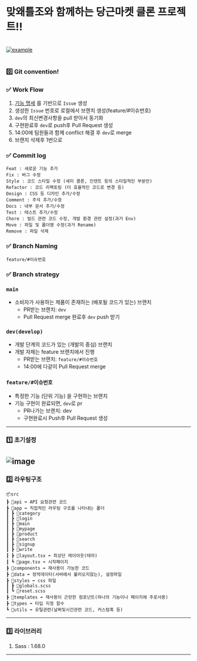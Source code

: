 # 맞왜틀조와 함께하는 당근마켓 클론 프로젝트‼️

<br>
<div>
  <a href="https://fe-market-clone.vercel.app/" target="_blank">
    <img src="https://img.shields.io/badge/배포 링크-ed234b?style=for-the-badge&logoColor=white" alt="example"/>
  </a>
</div>
<br>

### 0️⃣ Git convention!

### ✅ Work Flow

1. [ 기능 명세](https://www.notion.so/6017bafc0aca4b7ba1d2854b208efe39?pvs=21) 를 기반으로 `Issue` 생성
2. 생성한 `Issue` 번호로 로컬에서 브랜치 생성(feature/#이슈번호)
3. `dev`의 최신변경사항을 pull 받아서 동기화
4. 구현완료후 `dev`로 push후 Pull Request 생성
5. 14:00에 팀원들과 함께 conflict 해결 후 `dev`로 merge
6. 브랜치 삭제후 1번으로

### ✅ Commit log

```
Feat : 새로운 기능 추가
Fix : 버그 수정
Style : 코드 스타일 수정 (세미 콜론, 인덴트 등의 스타일적인 부분만)
Refactor : 코드 리팩토링 (더 효율적인 코드로 변경 등)
Design : CSS 등 디자인 추가/수정
Comment : 주석 추가/수정
Docs : 내부 문서 추가/수정
Test : 테스트 추가/수정
Chore : 빌드 관련 코드 수정, 개발 환경 관련 설정(과거 Env)
Move : 파일 및 폴더명 수정(과거 Rename)
Remove : 파일 삭제
```

### ✅ Branch Naming

```
feature/#이슈번호
```

### ✅ Branch strategy

### `main`

- 소비자가 사용하는 제품이 존재하는 (배포될 코드가 있는) 브랜치
  - PR받는 브랜치: `dev`
  - Pull Request merge 완료후 `dev` push 받기

### `dev(develop)`

- 개발 단계의 코드가 있는 (개발의 중심) 브랜치
- 개발 자체는 feature 브랜치에서 진행
  - PR받는 브랜치: `feature/#이슈번호`
  - 14:00에 다같이 Pull Request merge

### `feature/#이슈번호`

- 특정한 기능 (단위 기능) 을 구현하는 브랜치
- 기능 구현이 완료되면, `dev`로 pr
  - PR나가는 브랜치: dev
  - 구현완료시 Push후 Pull Request 생성

---

### 1️⃣ 초기설정

## ![image](https://github.com/EmploymentRescueTeam/FE_marketClone/assets/134940630/44bde4de-8c6d-4cda-ab1b-55e3256fe0d8)

### 2️⃣ 라우팅구조

```
📦src
┣ 📂api ➡️ API 요청관련 코드
┣ 📂app ➡️ 직접적인 라우팅 구조를 나타내는 폴더
┃ ┣ 📂category
┃ ┣ 📂login
┃ ┣ 📂main
┃ ┣ 📂mypage
┃ ┣ 📂product
┃ ┣ 📂search
┃ ┣ 📂signup
┃ ┣ 📂write
┃ ┣ 📜layout.tsx ➡️ 최상단 레이아웃(테마)
┃ ┗ 📜page.tsx ➡️ 시작페이지
┣ 📂components ➡️ 재사용이 가능한 코드
┣ 📂data ➡️ 정적데이터(서버에서 불러오지않는), 설정파일
┣ 📂styles ➡️ css 파일
┃ ┣ 📜globals.scss
┃ ┗ 📜reset.scss
┣ 📂templates ➡️ 재사용이 곤란한 컴포넌트(하나의 기능이나 페이지에 주로사용)
┣ 📂types ➡️ 타입 지정 함수
┗ 📂utils ➡️ 유틸관련(날짜및시간관련 코드, 커스텀훅 등)
```

---

### 3️⃣ 라이브러리

1.  Sass : 1.68.0

---
